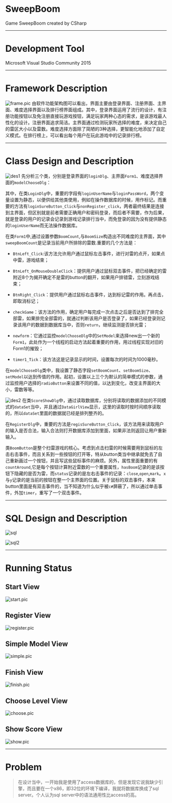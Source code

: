 # SweepBoom
Game SweepBoom created by CSharp

---

# Development Tool
Microsoft Visual Studio Community 2015

---

# Framework Description
![frame.pic](https://github.com/kwongtailau/SweepBoom/blob/master/image/frame.png)
由软件功能架构图可以看出，界面主要由登录界面、注册界面、主界面、难度选择界面以及排行榜界面组成。其中，登录界面运用了流行的设计，有注册功能按钮以及免注册直接玩游戏按钮，满足玩家两种心态的需求，是该游戏最人性化的设计。注册界面追求简洁。主界面通过检测玩家所选择的难度，来决定自己的雷区大小以及雷数。难度选择方面除了简陋的3种选择，更智能化地添加了自定义模式。在排行榜上，可以看出每个用户在玩此游戏中的记录排行榜。

---

# Class Design and Description
![des1](https://github.com/kwongtailau/SweepBoom/blob/master/image/des.png)
先分析三个类，分别是登录界面的`loginDlg`、主界面`Form1`、难度选择界面的`modelChooseDlg`：

其中，在类`LoginDlg`中，重要的字段有`loginUserName`与`loginPassWord`，两个变量设置为静态，以便供给其他类使用，例如在操作数据库的时候，用作标记。而重要的方法有`loginSureButton_Click`与`nonRegister_click`，两者最终结果是连接到主界面，但区别就是前者需要正确用户和密码登录，而后者不需要，作为后果，就是登录的用户的记录会记录到游戏记录排行当中，而免登录的因为没有提供静态的`loginUserName`而无法操作数据库。

在类`Form1`中,通过设置参数`BoomCount`,与`BoomSize`构造出不同难度的主界面，其中`sweepBoomCount`是记录当前用户所排除的雷数.重要的几个方法是：

- `BtnLeft_Click`:该方法允许用户通过鼠标左击事件，进行对雷的点开，如果点中雷，游戏结束；

- `BtnLeft_OnMouseDoubleClick`：提供用户通过鼠标双击事件，把已经确定的雷附近8个为揭开确定不是雷的button的翻开，如果用户排错雷，立刻游戏结束； 

- `BtnRight_Click`：提供用户通过鼠标右击事件，达到标记雷的作用。再点击，即取消标记；
- `checkGame`：该方法的作用，确定用户每完成一次点击之后是否达到了排完全部雷，如果排完全部雷的，就通过判断该用户是否登录了，如果已经登录则记录该用户的数据到数据库当中，否则`return`，继续监测是否排光雷；
- `newform`：它通过监控`modelChooseDlg`中的`SetModel`来选择new出一个新的`Form1`，此处作为一个线程的启动方法起着重要的作用，用过线程实现对旧的Form1的摧毁； 
- `timer1_Tick`：该方法这是记录显示的时间，设置每次的时间为1000毫秒。

在`modelChooseDlg`类中，我设置了静态字段`setBoomCount`、`setBoomSize`、`setModel`以达到传值的作用。起初，设置以上三个为默认的简单模式的参数，通过监控用户选择的`radioButton`来设置不同的值，以达到变化，改变主界面的大小，雷数等等。

![des2](https://github.com/kwongtailau/SweepBoom/blob/master/image/des2.png)
在类`ScoreShowDlg`中，通过读取数据库，分别将读取的数据添加的不同模式的`dataSet`当中，并且通过`DataGirlView`显示，这里的读取时按时间顺序读取的，所以`dataSet`里面的数据就已经是排列整齐的。

在`RegisterDlg`中，重要的方法是`regisSureButton_Click`，该方法用来读取用户的输入是否合法，输入合法则打开数据库添加到里面，如果非法则返回让用户重新输入。

类`BoomButton`是整个扫雷游戏的核心。考虑到点击扫雷的时候需要用到鼠标的左击右击事件，而且关系到一些按钮的打开等，特从button类当中继承就免去了自己重新画过一个按钮，并且写这些鼠标事件的麻烦。另外，属性里面重要的有`countAround`,它是每个按钮计算附近雷数的一个重要属性，`hasBoom`记录的是该按钮下隐藏的是否为雷，而`status`记录的是左右击事件的记录：`close`,`open`,`mark`。`x`与`y`记录的是当前的按钮在整一个主界面的位置。关于鼠标的双击事件，本来button里面是有双击事件的，当不知道为什么似乎被`c#`屏蔽了，所以通过单击事件，外加`timer`，重写了一个双击事件。

---

# SQL Design and Description
![sql](https://github.com/kwongtailau/SweepBoom/blob/master/image/sql.png)

![sql2](https://github.com/kwongtailau/SweepBoom/blob/master/image/sql2.png)

---

# Running Status
## Start View
![start.pic](https://github.com/kwongtailau/SweepBoom/blob/master/image/start.png)

## Register View
![register.pic](https://github.com/kwongtailau/SweepBoom/blob/master/image/register.png)

## Simple Model View
![simple.pic](https://github.com/kwongtailau/SweepBoom/blob/master/image/simple.png)

## Finish View
![finish.pic](https://github.com/kwongtailau/SweepBoom/blob/master/image/finish.png)

## Choose Level View
![choose.pic](https://github.com/kwongtailau/SweepBoom/blob/master/image/choose.png)

## Show Score View
![show.pic](https://github.com/kwongtailau/SweepBoom/blob/master/image/show.png)

---

# Problem
> 在设计当中，一开始我是使用了access数据库的，但是发现它说我缺少引擎，而且要在一个x86，即32位的环境下编译，我就将数据库换成了sql server。个人认为sql server中的语法通用性比access的高。

